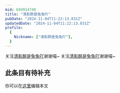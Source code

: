 ```yaml
---
mid: 694914748
title: "清影醉是兔兔吖"
pubDate: "2024-11-04T11:22:13.831Z"
updatedDate: "2024-11-04T11:22:13.831Z"
profile:
  {
    Nickname: ["清影醉是兔兔吖"],
  }
---
```


关注[清影醉是兔兔吖](https://space.bilibili.com/694914748)谢谢喵~ 关注[清影醉是兔兔吖](https://space.bilibili.com/694914748)谢谢喵~

## 此条目有待补充
你可以在[这里](https://github.com/Yuhanawa/VTuber.ICU-Content/edit/master/v/清影醉是兔兔吖/index.md)编辑本文
